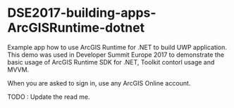 # DSE2017-building-apps-ArcGISRuntime-dotnet
Example app how to use ArcGIS Runtime for .NET to build UWP application. This demo was used in Developer Summit Europe 2017 to demonstrate the basic usage of ArcGIS Runtime SDK for .NET, Toolkit contorl usage and MVVM.

When you are asked to sign in, use any ArcGIS Online account. 

TODO : Update the read me.
